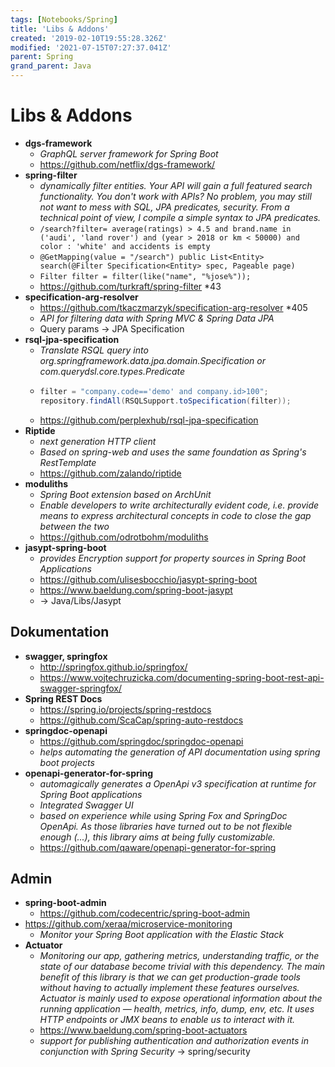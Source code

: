 ```yaml
---
tags: [Notebooks/Spring]
title: 'Libs & Addons'
created: '2019-02-10T19:55:28.326Z'
modified: '2021-07-15T07:27:37.041Z'
parent: Spring
grand_parent: Java
---
```


# Libs & Addons
- **dgs-framework**
  - *GraphQL server framework for Spring Boot*
  - <https://github.com/netflix/dgs-framework/>
- **spring-filter**
  - *dynamically filter entities. Your API will gain a full featured search functionality. You don't work with APIs? No problem, you may still not want to mess with SQL, JPA predicates, security. From a technical point of view, I compile a simple syntax to JPA predicates.*
  - `/search?filter= average(ratings) > 4.5 and brand.name in ('audi', 'land rover') and (year > 2018 or km < 50000) and color : 'white' and accidents is empty`
  - `@GetMapping(value = "/search") public List<Entity> search(@Filter Specification<Entity> spec, Pageable page)`
  - `Filter filter = filter(like("name", "%jose%"));`
  - <https://github.com/turkraft/spring-filter> *43
- **specification-arg-resolver**
  - <https://github.com/tkaczmarzyk/specification-arg-resolver> *405
  - *API for filtering data with Spring MVC & Spring Data JPA*
  - Query params -> JPA Specification
- **rsql-jpa-specification**
  - *Translate RSQL query into org.springframework.data.jpa.domain.Specification or com.querydsl.core.types.Predicate*
  - ```java
    filter = "company.code=='demo' and company.id>100";
    repository.findAll(RSQLSupport.toSpecification(filter));
    ```
  - <https://github.com/perplexhub/rsql-jpa-specification>
- **Riptide**
  - *next generation HTTP client*
  - *Based on spring-web and uses the same foundation as Spring's RestTemplate*
  - <https://github.com/zalando/riptide>
- **moduliths**
  - *Spring Boot extension based on ArchUnit*
  - *Enable developers to write architecturally evident code, i.e. provide means to express architectural concepts in code to close the gap between the two*
  - <https://github.com/odrotbohm/moduliths>
- **jasypt-spring-boot**
  - *provides Encryption support for property sources in Spring Boot Applications*
  - <https://github.com/ulisesbocchio/jasypt-spring-boot>
  - <https://www.baeldung.com/spring-boot-jasypt>
  - -> Java/Libs/Jasypt


## Dokumentation
- **swagger, springfox**
  - <http://springfox.github.io/springfox/>
  - <https://www.vojtechruzicka.com/documenting-spring-boot-rest-api-swagger-springfox/>
- **Spring REST Docs**
  - <https://spring.io/projects/spring-restdocs>
  - <https://github.com/ScaCap/spring-auto-restdocs>
- **springdoc-openapi**
  - <https://github.com/springdoc/springdoc-openapi>
  - *helps automating the generation of API documentation using spring boot projects*
- **openapi-generator-for-spring**
  - *automagically generates a OpenApi v3 specification at runtime for Spring Boot applications*
  - *Integrated Swagger UI*
  - *based on experience while using Spring Fox and SpringDoc OpenApi. As those libraries have turned out to be not flexible enough (...), this library aims at being fully customizable.*
  - <https://github.com/qaware/openapi-generator-for-spring>


## Admin
- **spring-boot-admin**
  - <https://github.com/codecentric/spring-boot-admin>
- <https://github.com/xeraa/microservice-monitoring>
  - *Monitor your Spring Boot application with the Elastic Stack*
- **Actuator**
  - *Monitoring our app, gathering metrics, understanding traffic, or the state of our database become trivial with this dependency. The main benefit of this library is that we can get production-grade tools without having to actually implement these features ourselves. Actuator is mainly used to expose operational information about the running application — health, metrics, info, dump, env, etc. It uses HTTP endpoints or JMX beans to enable us to interact with it.*
  - <https://www.baeldung.com/spring-boot-actuators>
  - *support for publishing authentication and authorization events in conjunction with Spring Security* → spring/security
